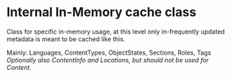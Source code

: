 # Internal In-Memory cache class


Class for specific in-memory usage, at this level only in-frequently updated metadata is
meant to be cached like this.

Mainly: Languages, ContentTypes, ObjectStates, Sections, Roles, Tags
_Optionally also ContentInfo and Locations, but should not be used for Content._
